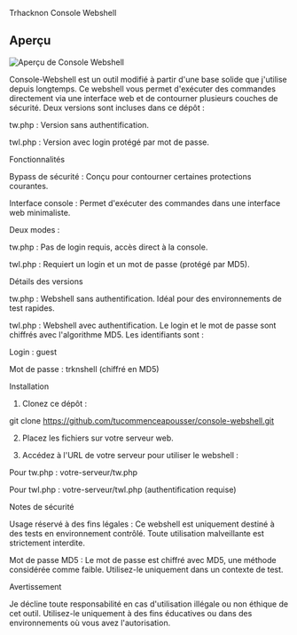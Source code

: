 Trhacknon Console Webshell

## Aperçu

![Aperçu de Console Webshell](https://github.com/tucommenceapousser/console-webshell/raw/refs/heads/main/Screenshot_2024-10-05-07-47-39-640_com.android.chrome-edit.jpg)

Console-Webshell est un outil modifié à partir d'une base solide que j'utilise depuis longtemps. Ce webshell vous permet d'exécuter des commandes directement via une interface web et de contourner plusieurs couches de sécurité. Deux versions sont incluses dans ce dépôt :

tw.php : Version sans authentification.

twl.php : Version avec login protégé par mot de passe.


Fonctionnalités

Bypass de sécurité : Conçu pour contourner certaines protections courantes.

Interface console : Permet d'exécuter des commandes dans une interface web minimaliste.

Deux modes :

tw.php : Pas de login requis, accès direct à la console.

twl.php : Requiert un login et un mot de passe (protégé par MD5).



Détails des versions

tw.php : Webshell sans authentification. Idéal pour des environnements de test rapides.

twl.php : Webshell avec authentification. Le login et le mot de passe sont chiffrés avec l'algorithme MD5. Les identifiants sont :

Login : guest

Mot de passe : trknshell (chiffré en MD5)



Installation

1. Clonez ce dépôt :

git clone https://github.com/tucommenceapousser/console-webshell.git


2. Placez les fichiers sur votre serveur web.


3. Accédez à l'URL de votre serveur pour utiliser le webshell :

Pour tw.php : votre-serveur/tw.php

Pour twl.php : votre-serveur/twl.php (authentification requise)




Notes de sécurité

Usage réservé à des fins légales : Ce webshell est uniquement destiné à des tests en environnement contrôlé. Toute utilisation malveillante est strictement interdite.

Mot de passe MD5 : Le mot de passe est chiffré avec MD5, une méthode considérée comme faible. Utilisez-le uniquement dans un contexte de test.


Avertissement

Je décline toute responsabilité en cas d'utilisation illégale ou non éthique de cet outil. Utilisez-le uniquement à des fins éducatives ou dans des environnements où vous avez l'autorisation.
